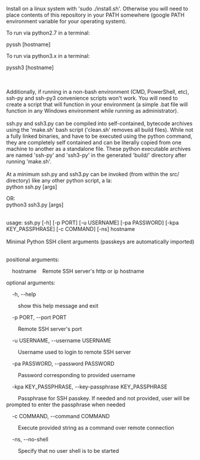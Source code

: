 Install on a linux system with 'sudo ./install.sh'. Otherwise you will need to place contents of this repository in your PATH somewhere (google PATH environment variable for your operating system).

To run via python2.7 in a terminal:

pyssh [hostname]

To run via python3.x in a terminal:

pyssh3 [hostname] 

<br />
<br />
Additionally, if running in a non-bash environment (CMD, PowerShell, etc), 
ssh-py and ssh-py3 convenience scripts won't work. You will need to create
a script that will function in your environment (a simple .bat file will 
function in any Windows environment while running as administrator).

<br />
<br />
ssh.py and ssh3.py can be compiled into self-contained, bytecode archives using the 'make.sh' bash script ('clean.sh' removes all build files). While not a fully linked binaries, and have to be executed using the python command, they are completely self contained and can be literally copied from one machine to another as a standalone file. These python executable archives are named 'ssh-py' and 'ssh3-py' in the generated 'build/' directory after running 'make.sh'.

<br />
<br />
At a minimum ssh.py and ssh3.py can be invoked (from within the src/ directory) like any other python script, 
a la:<br />python ssh.py [args] 

OR:<br />python3 ssh3.py [args]

<br />
usage: ssh.py [-h] [-p PORT] [-u USERNAME] [-pa PASSWORD] [-kpa KEY_PASSPHRASE] [-c COMMAND] [-ns] hostname


<br />
<br />
Minimal Python SSH client arguments (passkeys are automatically imported)
<br />
<br />

positional arguments:

&nbsp;&nbsp;&nbsp;&nbsp;hostname&nbsp;&nbsp;&nbsp;&nbsp;Remote SSH server's http or ip hostname

optional arguments:

&nbsp;&nbsp;&nbsp;&nbsp;-h, --help 

&nbsp;&nbsp;&nbsp;&nbsp;&nbsp;&nbsp;&nbsp;&nbsp;show this help message and exit 

&nbsp;&nbsp;&nbsp;&nbsp;-p PORT, --port PORT 

&nbsp;&nbsp;&nbsp;&nbsp;&nbsp;&nbsp;&nbsp;&nbsp;Remote SSH server's port 

&nbsp;&nbsp;&nbsp;&nbsp;-u USERNAME, --username USERNAME 

&nbsp;&nbsp;&nbsp;&nbsp;&nbsp;&nbsp;&nbsp;&nbsp;Username used to login to remote SSH server 

&nbsp;&nbsp;&nbsp;&nbsp;-pa PASSWORD, --password PASSWORD 

&nbsp;&nbsp;&nbsp;&nbsp;&nbsp;&nbsp;&nbsp;&nbsp;Password corresponding to provided username

&nbsp;&nbsp;&nbsp;&nbsp;-kpa KEY_PASSPHRASE, --key-passphrase KEY_PASSPHRASE

&nbsp;&nbsp;&nbsp;&nbsp;&nbsp;&nbsp;&nbsp;&nbsp;Passphrase for SSH passkey. If needed and not provided, user will be prompted to enter the passphrase when needed

&nbsp;&nbsp;&nbsp;&nbsp;-c COMMAND, --command COMMAND

&nbsp;&nbsp;&nbsp;&nbsp;&nbsp;&nbsp;&nbsp;&nbsp;Execute provided string as a command over remote connection

&nbsp;&nbsp;&nbsp;&nbsp;-ns, --no-shell 

&nbsp;&nbsp;&nbsp;&nbsp;&nbsp;&nbsp;&nbsp;&nbsp;Specify that no user shell is to be started
